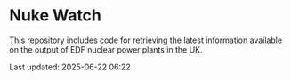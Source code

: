 # Nuke Watch

This repository includes code for retrieving the latest information available on the output of EDF nuclear power plants in the UK.

Last updated: 2025-06-22 06:22